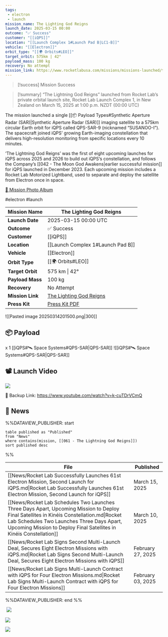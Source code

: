 ```yaml
---
tags:
 - electron
 - launch
mission_name: The Lighting God Reigns
launch_date: 2025-03-15 00:00
outcome: "✅ Success"
customer: "[[iQPS]]"
location: "[[Launch Complex 1#Launch Pad B|LC1-B]]"
vehicle: "[[Electron]]"
orbit_type: "[[🌍 Orbits#LEO]]"
target_orbit: 575km | 42°
payload_mass: 100 kg
recovery: No attempt
mission_link: https://www.rocketlabusa.com/missions/missions-launched/the-lightning-god-reigns
---
```



>[!success] Mission Success

>[!summary]
“The Lightning God Reigns” launched from Rocket Lab’s private orbital launch site, Rocket Lab Launch Complex 1, in New Zealand on March 15, 2025 at 1:00 p.m. NZDT (00:00 UTC)
>
The mission launched a single [[📦 Payload Types#Synthetic Aperture Radar (SAR)|Synthetic Aperture Radar (SAR)]] imaging satellite to a 575km circular Earth orbit for iQPS called QPS-SAR-9 (nicknamed “SUSANOO-I”). The spacecraft joined iQPS’ growing Earth-imaging constellation that delivers high-resolution monitoring from specific locations every 10 minutes. 
>
‘The Lightning God Reigns’ was the first of eight upcoming launches for iQPS across 2025 and 2026 to build out iQPS‘s constellation, and follows the Company’s [[042 - The Moon God Awakens|earlier successful mission]] for iQPS launched in December 2023. Each upcoming mission includes a Rocket Lab Motorized Lightband, used to separate and deploy the satellite from Electron once in space.
>
[📸 Mission Photo Album](https://www.flickr.com/photos/rocketlab/albums/72177720324421002)


#electron #launch 

| **Mission Name** | The Lighting God Reigns                                                                                     |
| ---------------- | ----------------------------------------------------------------------------------------------------------- |
| **Launch Date**  | 2025-03-15 00:00 UTC                                                                                        |
| **Outcome**      | ✅ Success                                                                                                   |
| **Customer**     | [[iQPS]]                                                                                                    |
| **Location**     | [[Launch Complex 1#Launch Pad B]]                                                                           |
| **Vehicle**      | [[Electron]]                                                                                                |
| **Orbit Type**   | [[🌍 Orbits#LEO]]                                                                                           |
| **Target Orbit** | 575 km &#124; 42°                                                                                           |
| **Payload Mass** | 100 kg                                                                                                      |
| **Recovery**     | No Attempt                                                                                                  |
| **Mission Link** | [The Lighting God Reigns](https://www.rocketlabusa.com/missions/missions-launched/the-lightning-god-reigns) |
| **Press Kit**    | [Press Kit PDF](https://rocketlabcorp.com/assets/Uploads/F61-The-Lightning-God-Reigns-press-kit-final-.pdf) |


![[Pasted image 20250314201500.png|300]]
## 📦 Payload

x 1 [[iQPS#🛰️ Space Systems#QPS-SAR|QPS-SAR]] ![[iQPS#🛰️ Space Systems#QPS-SAR|QPS-SAR]]

## 📽️ Launch Video

![](https://www.youtube.com/watch?v=k-cuTDrVCmQ)

🔗 Backup Link: https://www.youtube.com/watch?v=k-cuTDrVCmQ

## 📰 News

%%DATAVIEW_PUBLISHER: start
```
table published as "Published"
from "News"
where contains(mission, [[061 - The Lightning God Reigns]])
sort published desc
```
%%

| File                                                                                                                                                                                                                                                         | Published         |
| ------------------------------------------------------------------------------------------------------------------------------------------------------------------------------------------------------------------------------------------------------------ | ----------------- |
| [[News/Rocket Lab Successfully Launches 61st Electron Mission, Second Launch for iQPS.md\|Rocket Lab Successfully Launches 61st Electron Mission, Second Launch for iQPS]]                                                                                   | March 15, 2025    |
| [[News/Rocket Lab Schedules Two Launches Three Days Apart, Upcoming Mission to Deploy Final Satellites in Kinéis Constellation.md\|Rocket Lab Schedules Two Launches Three Days Apart, Upcoming Mission to Deploy Final Satellites in Kinéis Constellation]] | March 10, 2025    |
| [[News/Rocket Lab Signs Second Multi-Launch Deal, Secures Eight Electron Missions with iQPS.md\|Rocket Lab Signs Second Multi-Launch Deal, Secures Eight Electron Missions with iQPS]]                                                                       | February 27, 2025 |
| [[News/Rocket Lab Signs Multi-Launch Contract with iQPS for Four Electron Missions.md\|Rocket Lab Signs Multi-Launch Contract with iQPS for Four Electron Missions]]                                                                                         | February 03, 2025 |

%%DATAVIEW_PUBLISHER: end %%

![]()
![](https://x.com/RocketLab/status/1900699144249110863)

![](https://x.com/RocketLab/status/1900620042842308768)

![](https://x.com/RocketLab/status/1898572936531026332)